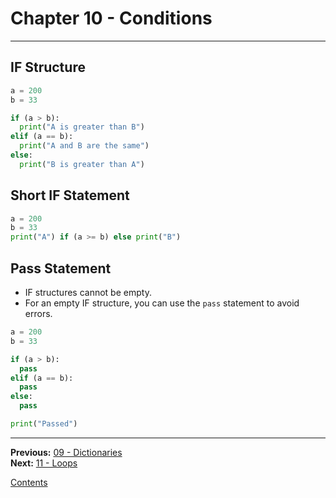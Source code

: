 # Chapter 10 - Conditions

---

## IF Structure

```python
a = 200
b = 33

if (a > b):
  print("A is greater than B")
elif (a == b):
  print("A and B are the same")
else:
  print("B is greater than A")
```

## Short IF Statement

```python
a = 200
b = 33
print("A") if (a >= b) else print("B")
```

## Pass Statement
* IF structures cannot be empty.
* For an empty IF structure, you can use the `pass` statement to avoid errors.

```python
a = 200
b = 33

if (a > b):
  pass
elif (a == b):
  pass
else:
  pass

print("Passed")
```

---

**Previous:** [09 - Dictionaries](./09-dictionaries.md)  
**Next:** [11 - Loops](./11-loops.md)

[Contents](./readme.md)